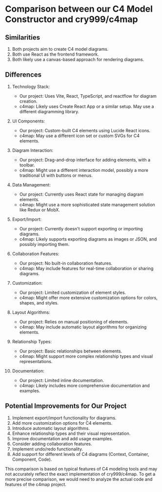 # Comparison between our C4 Model Constructor and cry999/c4map

## Similarities

1. Both projects aim to create C4 model diagrams.
2. Both use React as the frontend framework.
3. Both likely use a canvas-based approach for rendering diagrams.

## Differences

1. Technology Stack:
   - Our project: Uses Vite, React, TypeScript, and reactflow for diagram creation.
   - c4map: Likely uses Create React App or a similar setup. May use a different diagramming library.

2. UI Components:
   - Our project: Custom-built C4 elements using Lucide React icons.
   - c4map: May use a different icon set or custom SVGs for C4 elements.

3. Diagram Interaction:
   - Our project: Drag-and-drop interface for adding elements, with a toolbar.
   - c4map: Might use a different interaction model, possibly a more traditional UI with buttons or menus.

4. Data Management:
   - Our project: Currently uses React state for managing diagram elements.
   - c4map: Might use a more sophisticated state management solution like Redux or MobX.

5. Export/Import:
   - Our project: Currently doesn't support exporting or importing diagrams.
   - c4map: Likely supports exporting diagrams as images or JSON, and possibly importing them.

6. Collaboration Features:
   - Our project: No built-in collaboration features.
   - c4map: May include features for real-time collaboration or sharing diagrams.

7. Customization:
   - Our project: Limited customization of element styles.
   - c4map: Might offer more extensive customization options for colors, shapes, and styles.

8. Layout Algorithms:
   - Our project: Relies on manual positioning of elements.
   - c4map: May include automatic layout algorithms for organizing elements.

9. Relationship Types:
   - Our project: Basic relationships between elements.
   - c4map: Might support more complex relationship types and visual representations.

10. Documentation:
    - Our project: Limited inline documentation.
    - c4map: Likely includes more comprehensive documentation and examples.

## Potential Improvements for Our Project

1. Implement export/import functionality for diagrams.
2. Add more customization options for C4 elements.
3. Introduce automatic layout algorithms.
4. Enhance relationship types and their visual representation.
5. Improve documentation and add usage examples.
6. Consider adding collaboration features.
7. Implement undo/redo functionality.
8. Add support for different levels of C4 diagrams (Context, Container, Component, Code).

This comparison is based on typical features of C4 modeling tools and may not accurately reflect the exact implementation of cry999/c4map. To get a more precise comparison, we would need to analyze the actual code and features of the c4map project.
